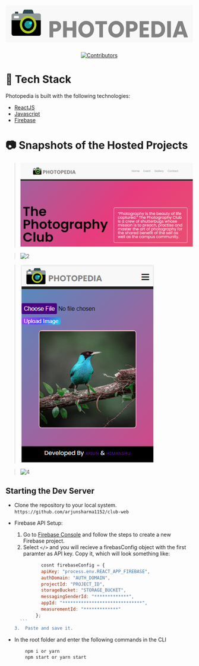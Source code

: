 <p align="center">
<h1 align="center">
	<a href="https://youtemy.tech"><img height=100 src="src/component/logo.png" alt="YouTemy"/></a>
</h1>
</p>

<p align="center">
<a href="https://github.com/arjunsharma1152/club-web/graphs/contributors">
        	<img src="https://img.shields.io/github/contributors/arjunsharma1152/club-web?color=red" alt="Contributors">
	</a>
	</p>
	
# 🚀 Tech Stack

Photopedia is built with the following technologies:

- [ReactJS](https://reactjs.org/)
- [Javascript](https://www.javascript.com)
- [Firebase](https://firebase.google.com)

#  📷 Snapshots of the Hosted Projects

>  ![1](images/page1.PNG)

>  ![2](images/page2.PNG)

>  ![3](images/page3.PNG)

>  ![4](images/page4.PNG)

## Starting the Dev Server

- Clone the repository to your local system. `https://github.com/arjunsharma1152/club-web`

- Firebase API Setup:

  1.  Go to [Firebase Console](https://console.firebase.google.com) and follow the steps to create a new Firebase project.
  2.  Select `</>` and you will recieve a firebasConfig object with the first paramter as API key. Copy it, which will look something like: 
  	
	```js
              cosnt firebaseConfig = {
              apiKey: "process.env.REACT_APP_FIREBASE",
              authDomain: "AUTH_DOMAIN",
              projectId: "PROJECT_ID",
              storageBucket: "STORAGE_BUCKET",
              messagingSenderId: "*************",
              appId: "******************************",
              measurementId: "*************"
            };
      ```
   3.  Paste and save it. 
   
- In the root folder and enter the following commands in the CLI

          npm i or yarn
          npm start or yarn start
